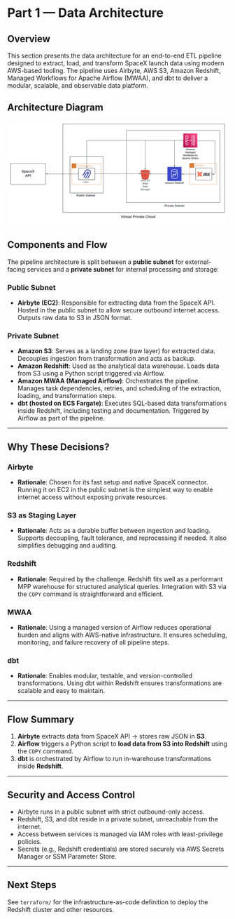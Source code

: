 # Part 1 — Data Architecture

## Overview

This section presents the data architecture for an end-to-end ETL pipeline designed to extract, load, and transform SpaceX launch data using modern AWS-based tooling. The pipeline uses Airbyte, AWS S3, Amazon Redshift, Managed Workflows for Apache Airflow (MWAA), and dbt to deliver a modular, scalable, and observable data platform.

## Architecture Diagram

![SpaceX Data ETL Pipeline Architecture](architectural_diagram.png)

## Components and Flow

The pipeline architecture is split between a **public subnet** for external-facing services and a **private subnet** for internal processing and storage:

### Public Subnet
- **Airbyte (EC2)**: Responsible for extracting data from the SpaceX API. Hosted in the public subnet to allow secure outbound internet access. Outputs raw data to S3 in JSON format.

### Private Subnet
- **Amazon S3**: Serves as a landing zone (raw layer) for extracted data. Decouples ingestion from transformation and acts as backup.
- **Amazon Redshift**: Used as the analytical data warehouse. Loads data from S3 using a Python script triggered via Airflow.
- **Amazon MWAA (Managed Airflow)**: Orchestrates the pipeline. Manages task dependencies, retries, and scheduling of the extraction, loading, and transformation steps.
- **dbt (hosted on ECS Fargate)**: Executes SQL-based data transformations inside Redshift, including testing and documentation. Triggered by Airflow as part of the pipeline.

---

## Why These Decisions?

### Airbyte
- **Rationale**: Chosen for its fast setup and native SpaceX connector. Running it on EC2 in the public subnet is the simplest way to enable internet access without exposing private resources.

### S3 as Staging Layer
- **Rationale**: Acts as a durable buffer between ingestion and loading. Supports decoupling, fault tolerance, and reprocessing if needed. It also simplifies debugging and auditing.

### Redshift
- **Rationale**: Required by the challenge. Redshift fits well as a performant MPP warehouse for structured analytical queries. Integration with S3 via the `COPY` command is straightforward and efficient.

### MWAA
- **Rationale**: Using a managed version of Airflow reduces operational burden and aligns with AWS-native infrastructure. It ensures scheduling, monitoring, and failure recovery of all pipeline steps.

### dbt
- **Rationale**: Enables modular, testable, and version-controlled transformations. Using dbt within Redshift ensures transformations are scalable and easy to maintain.

---

## Flow Summary

1. **Airbyte** extracts data from SpaceX API → stores raw JSON in **S3**.
2. **Airflow** triggers a Python script to **load data from S3 into Redshift** using the `COPY` command.
3. **dbt** is orchestrated by Airflow to run in-warehouse transformations inside **Redshift**.

---

## Security and Access Control

- Airbyte runs in a public subnet with strict outbound-only access.
- Redshift, S3, and dbt reside in a private subnet, unreachable from the internet.
- Access between services is managed via IAM roles with least-privilege policies.
- Secrets (e.g., Redshift credentials) are stored securely via AWS Secrets Manager or SSM Parameter Store.

---

## Next Steps

See `terraform/` for the infrastructure-as-code definition to deploy the Redshift cluster and other resources.
